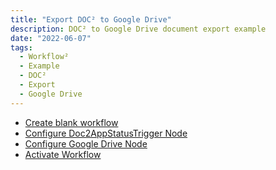 ```yaml
---
title: "Export DOC² to Google Drive"
description: DOC² to Google Drive document export example
date: "2022-06-07"
tags:
  - Workflow²
  - Example
  - DOC²
  - Export
  - Google Drive
---
```


- [Create blank workflow](/example/export-to-gdrive/create-blank-workflow/)
- [Configure Doc2AppStatusTrigger Node](/example/export-to-gdrive/configure-doc2-status-trigger/)
- [Configure Google Drive Node](/example/export-to-gdrive/configure-gdrive-node/)
- [Activate Workflow](/example/export-to-gdrive/activate-workflow/)